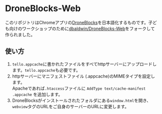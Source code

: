 # DroneBlocks-Web

このリポジトリはChromeアプリの[DroneBlocks](https://chrome.google.com/webstore/detail/droneblocks/nbfahmffcopanponfpkefngbijhbnffa)を日本語化するものです。子ども向けのワークショップのために[dbaldwin/DroneBlocks-Web](https://github.com/dbaldwin/DroneBlocks-Web)をフォークして作られました。

## 使い方

1. `tello.appcache`に書かれたファイルをすべてhttpサーバーにアップロードします。`tello.appcache`も必要です。
2. httpサーバーにマニフェストファイル (.appcache)のMIMEタイプを設定します。  
Apacheであれば`.htaccess`ファイルに `AddType text/cache-manifest .appcache` を追加します。
3. DroneBlocksがインストールされたフォルダにある`window.html`を開き、`webview`タグのURLをご自身のサーバーのURLに変更します。